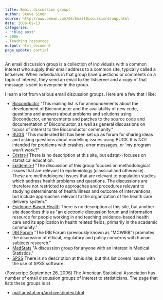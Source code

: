 ```yaml
---
title: Email discussion groups
author: Steve Simon
source: http://www.pmean.com/06/EmailDiscussionGroup.html
date: 2006-09-13
categories:
- "*Blog post"
- 2006
- Teaching resources
output: html_document
page_update: partial
---
```


An email discussion group is a collection of individuals with a common
interest who supply their email address to a common site, typically
called a listserver. When individuals in that group have questions or
comments on a topic of interest, they send an email to the listserver
and a copy of that message is sent to everyone in the group.

I learn a lot from various email discussion groups. Here are a few that
I like:

-   [Bioconductor](http://www.bioconductor.org/docs/mailList.html)
    "This mailing list is for announcements about the development of
    Bioconductor and the availability of new code, questions and answers
    about problems and solutions using Bioconductor, enhancements and
    patches to the source code and documentation of Bioconductor, as
    well as general discussions on topics of interest to the
    Bioconductor community."
-   [BUGS](http://www.jiscmail.ac.uk/archives/bugs.html) "This
    moderated list has been set up as forum for sharing ideas and asking
    questions about modelling issues using BUGS. It is NOT intended for
    problems with crashes, error messages, or \`my program won't
    work'!"
-   [Edstat-l](http://lists.psu.edu/archives/edstat-l.html) There is no
    description at this site, but edstat-l focuses on statistical
    education.
-   [Epidemio-l](http://www.listes.umontreal.ca/wws/info/epidemio-l)
    "The discussion of this group focuses on methodological issues that
    are relevant to epidemiology (classical and otherwise). These are
    methodological issues that are relevant to population studies which
    address health problems and questions. The discussions are therefore
    not restricted to approaches and procedures relevant to studying
    determinants of health/illness and outcome of interventions, but
    include approaches relevant to the organization of the health care
    delivery system."
-   [Evidence-Based
    Health](http://www.jiscmail.ac.uk/lists/EVIDENCE-BASED-HEALTH.html)
    There is no description at this site, but another site describes
    this as "an electronic discussion forum and information resource
    for people working in and teaching evidence-based health care and
    its application in health related fields, primarily in the academic
    community."
-   [IRB Forum](http://www.irbforum.org/) "The IRB Forum (previously
    known as "MCWIRB") promotes the discussion of ethical, regulatory
    and policy concerns with human subjects research."
-   [MedStats](http://groups.google.com/group/MedStats) "A discussion
    group for anyone with an interest in Medical Statistics."
-   [SPSS](http://listserv.uga.edu/archives/spssx-l.html) There is no
    description at this site, but this list covers issues with the use
    of SPSS software.

(Postscript: September 26, 2006) The American Statistical Association
has number of email discussion groups of interest to statisticians. The
page that lists these groups is at

-   [mail.amstat.org/archives/index.html](http://mail.amstat.org/archives/index.html)
